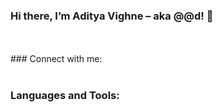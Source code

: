 ### Hi there, I’m Aditya Vighne – aka @@d! 👋
<br />
<br />
### Connect with me:
<br />
<br />

### Languages and Tools:


<!--
**adityavighne/adityavighne** is a ✨ _special_ ✨ repository because its `README.md` (this file) appears on your GitHub profile.

Here are some ideas to get you started:

- 🔭 I’m currently working on ...
- 🌱 I’m currently learning ...
- 👯 I’m looking to collaborate on ...
- 🤔 I’m looking for help with ...
- 💬 Ask me about ...
- 📫 How to reach me: ...
- 😄 Pronouns: ...
- ⚡ Fun fact: ...
-->
